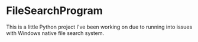 # FileSearchProgram
This is a little Python project I've been working on due to running into issues with Windows native file search system. 
